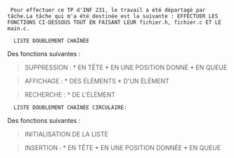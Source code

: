      Pour effectuer ce TP d'INF 231, le travail a été départagé par tâche.La tâche qui m'a été destinée est la suivante : EFFECTUER LES FONCTIONS CI-DESSOUS TOUT EN FAISANT LEUR fichier.h, fichier.c ET LE main.c. 

      LISTE DOUBLEMENT CHAÎNÉE

 Des fonctions suivantes :
   > SUPPRESSION :
      * EN TÊTE
      * EN UNE POSITION DONNÉ
      * EN QUEUE
   
   >AFFICHAGE :
      * DES ÉLÉMENTS
      * D'UN ÉLÉMENT

   >RECHERCHE :
      * DE L'ÉLÉMENT
  
      LISTE DOUBLEMENT CHAÎNÉE CIRCULAIRE:

 Des fonctions suivantes :

   >INITIALISATION DE LA LISTE
   
   >INSERTION :
     * EN TÊTE
     * EN UNE POSITION DONNÉE
     * EN QUEUE